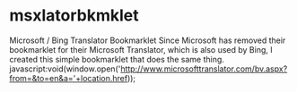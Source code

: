 # msxlatorbkmklet
Microsoft / Bing Translator Bookmarklet
Since Microsoft has removed their bookmarklet for their Microsoft Translator, which is also used by Bing, I created this simple bookmarklet that does the same thing.
javascript:void(window.open('http://www.microsofttranslator.com/bv.aspx?from=&to=en&a='+location.href));
